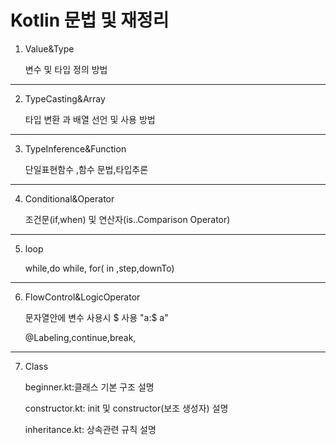 #   Kotlin 문법 및 재정리
1.  Value&Type
  
     변수 및 타입 정의 방법
---
2.  TypeCasting&Array

    타입 변환 과 배열 선언 및 사용 방법
---
3. TypeInference&Function

    단일표현함수 ,함수 문법,타입추론
---
4. Conditional&Operator

    조건문(if,when) 및 연산자(is..Comparison Operator)
---
5. loop

    while,do while, for( in ,step,downTo)
---
6. FlowControl&LogicOperator

    문자열안에 변수 사용시 $ 사용  "a:$ a"

    @Labeling,continue,break,
---
7. Class

    beginner.kt:클래스 기본 구조 설명
    
    constructor.kt: init 및 constructor(보조 생성자) 설명

    inheritance.kt: 상속관련 규칙 설명
